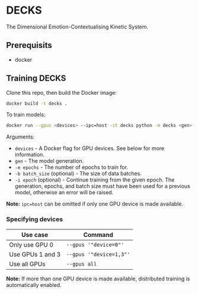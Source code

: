 # DECKS

The Dimensional Emotion-Contextualising Kinetic System.

## Prerequisits

- docker

## Training DECKS

Clone this repo, then build the Docker image:

```sh
docker build -t decks .
```

To train models:

```sh
docker run --gpus <devices> --ipc=host -it decks python -m decks <gen> <-e epochs> [-b batch_size] [-i epoch]
```

Arguments:

- `devices` - A Docker flag for GPU devices. See below for more information.
- `gen` - The model generation.
- `-e epochs` - The number of epochs to train for.
- `-b batch_size` (optional) - The size of data batches.
- `-i epoch` (optional) - Continue training from the given epoch. The generation, epochs, and batch size must have been used for a previous model, otherwise an error will be raised.

**Note:** `ipc=host` can be omitted if only one GPU device is made available.

### Specifying devices

| Use case         | Command                 |
| ---------------- | ----------------------- |
| Only use GPU 0   | `--gpus '"device=0"'`   |
| Use GPUs 1 and 3 | `--gpus '"device=1,3"'` |
| Use all GPUs     | `--gpus all`            |

**Note:** If more than one GPU device is made available, distributed training is automatically enabled.
